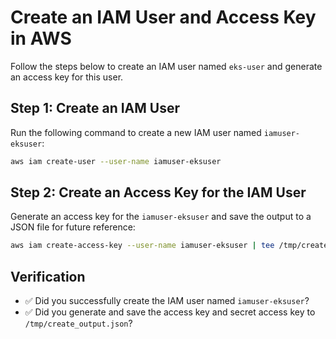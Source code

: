 
# Create an IAM User and Access Key in AWS

Follow the steps below to create an IAM user named `eks-user` and generate an access key for this user.

## Step 1: Create an IAM User

Run the following command to create a new IAM user named `iamuser-eksuser`:

```bash
aws iam create-user --user-name iamuser-eksuser
```

## Step 2: Create an Access Key for the IAM User

Generate an access key for the `iamuser-eksuser` and save the output to a JSON file for future reference:

```bash
aws iam create-access-key --user-name iamuser-eksuser | tee /tmp/create_output.json
```

## Verification

- ✅ Did you successfully create the IAM user named `iamuser-eksuser`?
- ✅ Did you generate and save the access key and secret access key to `/tmp/create_output.json`?
